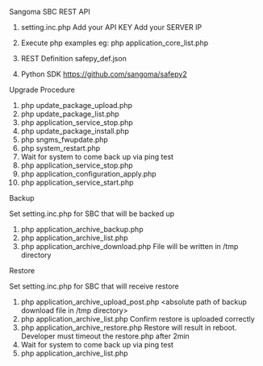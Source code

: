 Sangoma SBC REST API

1. setting.inc.php
   Add your API KEY
   Add your SERVER IP

2. Execute php examples
   eg: php application_core_list.php

3. REST Definition
   safepy_def.json

4. Python SDK
   https://github.com/sangoma/safepy2
 

Upgrade Procedure

1.  php update_package_upload.php <absolute path of upgrade package>
2.  php update_package_list.php  
3.  php application_service_stop.php
4.  php update_package_install.php <upgrade package name>
5.  php sngms_fwupdate.php
6.  php system_restart.php
7.  Wait for system to come back up via ping test
8.  php application_service_stop.php
9.  php application_configuration_apply.php
10. php application_service_start.php


Backup 

Set setting.inc.php for SBC that will be backed up

1. php application_archive_backup.php 
2. php application_archive_list.php 
3. php application_archive_download.php <backup file obtaion from _list.php>
   File will be written in /tmp directory

Restore

Set setting.inc.php for SBC that will receive restore

1. php application_archive_upload_post.php <absolute path of backup download file in /tmp directory>
2. php application_archive_list.php
   Confirm restore is uploaded correctly
3. php application_archive_restore.php  <restore file obtained from _list.php>
   Restore will result in reboot.
   Developer must timeout the restore.php after 2min
4.  Wait for system to come back up via ping test
5. php application_archive_list.php
